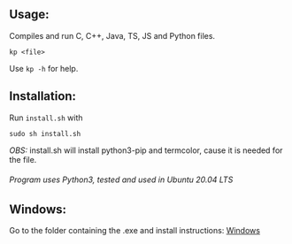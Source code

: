## Usage:

Compiles and run C, C++, Java, TS, JS and Python files.

```
kp <file>
```

Use ```kp -h``` for help.

## Installation:

Run ```install.sh``` with

```sudo sh install.sh```

_OBS:_ install.sh will install python3-pip and termcolor, cause it is needed for the file.


###### Program uses Python3, tested and used in Ubuntu 20.04 LTS

## Windows:

Go to the folder containing the .exe and install instructions: [Windows](https://github.com/Rodriggrr/kp/tree/main/Windows)
